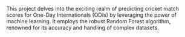 This project delves into the exciting realm of predicting cricket match scores for One-Day Internationals (ODIs) by leveraging the power of machine learning. It employs the robust Random Forest algorithm, renowned for its accuracy and handling of complex datasets.
